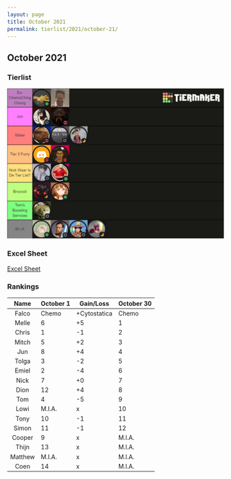 ```yaml
---
layout: page
title: October 2021
permalink: tierlist/2021/october-21/
---
```


## **October 2021**

### Tierlist
![tierlist-oct-21](../../images/2021/toxicity-oct-21.png)

### Excel Sheet
[Excel Sheet](https://docs.google.com/spreadsheets/d/1Ce520IyJMybWWc20tF7vexOxxB6HrJR1/edit#gid=551464434)

### Rankings

| Name | October 1 | Gain/Loss | October 30
|:--------:|--------|-----|--------|
| Falco | Chemo | +Cytostatica | Chemo
| Melle | 6 | +5 | 1
| Chris | 1 | -1 | 2
| Mitch | 5 | +2 | 3
| Jun | 8 | +4 | 4
| Tolga | 3 | -2 | 5
| Emiel | 2 | -4 | 6
| Nick | 7 | +0 | 7
| Dion | 12 | +4 | 8
| Tom | 4 | -5 | 9
| Lowi | M.I.A. | x | 10
| Tony | 10 | -1 | 11
| Simon | 11 | -1 | 12
| Cooper | 9 | x | M.I.A.
| Thijn | 13 | x | M.I.A.
| Matthew | M.I.A. | x | M.I.A.
| Coen | 14 | x | M.I.A.


